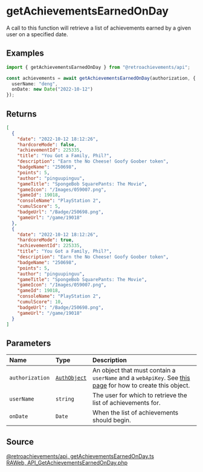# getAchievementsEarnedOnDay

A call to this function will retrieve a list of achievements earned by a given user on a specified date.

## Examples

```ts
import { getAchievementsEarnedOnDay } from "@retroachievements/api";

const achievements = await getAchievementsEarnedOnDay(authorization, {
  userName: "deng",
  onDate: new Date("2022-10-12")
});
```

## Returns

```json
[
  {
    "date": "2022-10-12 18:12:26",
    "hardcoreMode": false,
    "achievementId": 225335,
    "title": "You Got a Family, Phil?",
    "description": "Earn the No Cheese! Goofy Goober token",
    "badgeName": "250698",
    "points": 5,
    "author": "pinguupinguu",
    "gameTitle": "SpongeBob SquarePants: The Movie",
    "gameIcon": "/Images/059007.png",
    "gameId": 19018,
    "consoleName": "PlayStation 2",
    "cumulScore": 5,
    "badgeUrl": "/Badge/250698.png",
    "gameUrl": "/game/19018"
  },
  {
    "date": "2022-10-12 18:12:26",
    "hardcoreMode": true,
    "achievementId": 225335,
    "title": "You Got a Family, Phil?",
    "description": "Earn the No Cheese! Goofy Goober token",
    "badgeName": "250698",
    "points": 5,
    "author": "pinguupinguu",
    "gameTitle": "SpongeBob SquarePants: The Movie",
    "gameIcon": "/Images/059007.png",
    "gameId": 19018,
    "consoleName": "PlayStation 2",
    "cumulScore": 10,
    "badgeUrl": "/Badge/250698.png",
    "gameUrl": "/game/19018"
  }
]
```

## Parameters

| Name            | Type                                        | Description                                                                                                                  |
| :-------------- | :------------------------------------------ | :--------------------------------------------------------------------------------------------------------------------------- |
| `authorization` | [`AuthObject`](/v1/data-models/auth-object) | An object that must contain a `userName` and a `webApiKey`. See [this page](/getting-started) for how to create this object. |
| `userName`      | `string`                                    | The user for which to retrieve the list of achievements for.                                                                 |
| `onDate`        | `Date`                                      | When the list of achievements should begin.                                                                                  |

## Source

[@retroachievements/api, getAchievementsEarnedOnDay.ts](https://github.dev/retroachievements/retroachievements-api-js/blob/main/src/user/getAchievementsEarnedOnDay.ts)  
[RAWeb, API_GetAchievementsEarnedOnDay.php](https://github.dev/RetroAchievements/RAWeb/blob/master/public/API/API_GetAchievementsEarnedOnDay.php)
